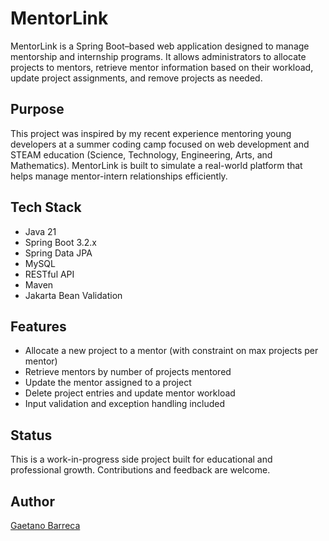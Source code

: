 # MentorLink

MentorLink is a Spring Boot–based web application designed to manage mentorship and internship programs. It allows administrators to allocate projects to mentors, retrieve mentor information based on their workload, update project assignments, and remove projects as needed.

## Purpose

This project was inspired by my recent experience mentoring young developers at a summer coding camp focused on web development and STEAM education (Science, Technology, Engineering, Arts, and Mathematics). MentorLink is built to simulate a real-world platform that helps manage mentor-intern relationships efficiently.

## Tech Stack

- Java 21
- Spring Boot 3.2.x
- Spring Data JPA
- MySQL
- RESTful API
- Maven
- Jakarta Bean Validation

## Features

- Allocate a new project to a mentor (with constraint on max projects per mentor)
- Retrieve mentors by number of projects mentored
- Update the mentor assigned to a project
- Delete project entries and update mentor workload
- Input validation and exception handling included

## Status

This is a work-in-progress side project built for educational and professional growth. Contributions and feedback are welcome.

## Author

[Gaetano Barreca](https://github.com/gaebar)
